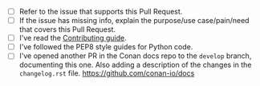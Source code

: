 - [ ] Refer to the issue that supports this Pull Request.
- [ ] If the issue has missing info, explain the purpose/use case/pain/need that covers this Pull Request.
- [ ] I've read the [Contributing guide](https://raw.githubusercontent.com/conan-io/conan/develop/.github/CONTRIBUTING.md).
- [ ] I've followed the PEP8 style guides for Python code.
- [ ] I've opened another PR in the Conan docs repo to the ``develop`` branch, documenting this one. 
      Also adding a description of the changes in the ``changelog.rst`` file. https://github.com/conan-io/docs
